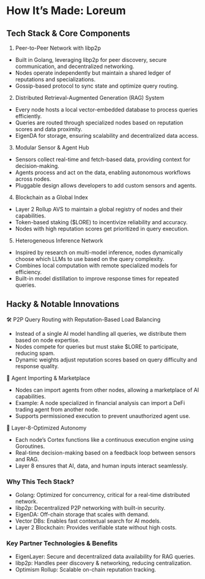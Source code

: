 # How It’s Made: Loreum

## Tech Stack & Core Components

1. Peer-to-Peer Network with libp2p
- Built in Golang, leveraging libp2p for peer discovery, secure communication, and decentralized networking.
- Nodes operate independently but maintain a shared ledger of reputations and specializations.
- Gossip-based protocol to sync state and optimize query routing.

2. Distributed Retrieval-Augmented Generation (RAG) System
- Every node hosts a local vector-embedded database to process queries efficiently.
- Queries are routed through specialized nodes based on reputation scores and data proximity.
- EigenDA for storage, ensuring scalability and decentralized data access.

3. Modular Sensor & Agent Hub
- Sensors collect real-time and fetch-based data, providing context for decision-making.
- Agents process and act on the data, enabling autonomous workflows across nodes.
- Pluggable design allows developers to add custom sensors and agents.

4. Blockchain as a Global Index
- Layer 2 Rollup AVS to maintain a global registry of nodes and their capabilities.
- Token-based staking ($LORE) to incentivize reliability and accuracy.
- Nodes with high reputation scores get prioritized in query execution.

5. Heterogeneous Inference Network
- Inspired by research on multi-model inference, nodes dynamically choose which LLMs to use based on the query complexity.
- Combines local computation with remote specialized models for efficiency.
- Built-in model distillation to improve response times for repeated queries.

## Hacky & Notable Innovations

🛠 P2P Query Routing with Reputation-Based Load Balancing
- Instead of a single AI model handling all queries, we distribute them based on node expertise.
- Nodes compete for queries but must stake $LORE to participate, reducing spam.
- Dynamic weights adjust reputation scores based on query difficulty and response quality.

🚀 Agent Importing & Marketplace
- Nodes can import agents from other nodes, allowing a marketplace of AI capabilities.
- Example: A node specialized in financial analysis can import a DeFi trading agent from another node.
- Supports permissioned execution to prevent unauthorized agent use.

🔗 Layer-8-Optimized Autonomy
- Each node’s Cortex functions like a continuous execution engine using Goroutines.
- Real-time decision-making based on a feedback loop between sensors and RAG.
- Layer 8 ensures that AI, data, and human inputs interact seamlessly.

### Why This Tech Stack?
- Golang: Optimized for concurrency, critical for a real-time distributed network.
- libp2p: Decentralized P2P networking with built-in security.
- EigenDA: Off-chain storage that scales with demand.
- Vector DBs: Enables fast contextual search for AI models.
- Layer 2 Blockchain: Provides verifiable state without high costs.

### Key Partner Technologies & Benefits
- EigenLayer: Secure and decentralized data availability for RAG queries.
- libp2p: Handles peer discovery & networking, reducing centralization.
- Optimism Rollup: Scalable on-chain reputation tracking.    